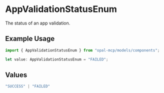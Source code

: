 # AppValidationStatusEnum

The status of an app validation.

## Example Usage

```typescript
import { AppValidationStatusEnum } from "opal-mcp/models/components";

let value: AppValidationStatusEnum = "FAILED";
```

## Values

```typescript
"SUCCESS" | "FAILED"
```